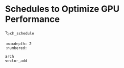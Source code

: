 # Schedules to Optimize GPU Performance
:label:`ch_schedule`


```toc
:maxdepth: 2
:numbered:

arch
vector_add
```
